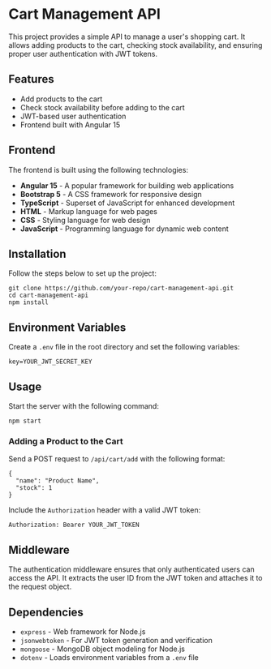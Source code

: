 
<body>
  <h1>Cart Management API</h1>
  <p>This project provides a simple API to manage a user's shopping cart. It allows adding products to the cart, checking stock availability, and ensuring proper user authentication with JWT tokens.</p>

  <h2>Features</h2>
  <ul>
    <li>Add products to the cart</li>
    <li>Check stock availability before adding to the cart</li>
    <li>JWT-based user authentication</li>
    <li>Frontend built with Angular 15</li>
  </ul>

  <h2>Frontend</h2>
  <p>The frontend is built using the following technologies:</p>
  <ul>
    <li><strong>Angular 15</strong> - A popular framework for building web applications</li>
    <li><strong>Bootstrap 5</strong> - A CSS framework for responsive design</li>
    <li><strong>TypeScript</strong> - Superset of JavaScript for enhanced development</li>
    <li><strong>HTML</strong> - Markup language for web pages</li>
    <li><strong>CSS</strong> - Styling language for web design</li>
    <li><strong>JavaScript</strong> - Programming language for dynamic web content</li>
  </ul>

  <h2>Installation</h2>
  <p>Follow the steps below to set up the project:</p>
  <pre><code>git clone https://github.com/your-repo/cart-management-api.git
cd cart-management-api
npm install</code></pre>

  <h2>Environment Variables</h2>
  <p>Create a <code>.env</code> file in the root directory and set the following variables:</p>
  <pre><code>key=YOUR_JWT_SECRET_KEY</code></pre>

  <h2>Usage</h2>
  <p>Start the server with the following command:</p>
  <pre><code>npm start</code></pre>

  <h3>Adding a Product to the Cart</h3>
  <p>Send a POST request to <code>/api/cart/add</code> with the following format:</p>
  <pre><code>{
  "name": "Product Name",
  "stock": 1
}</code></pre>

  <p>Include the <code>Authorization</code> header with a valid JWT token:</p>
  <pre><code>Authorization: Bearer YOUR_JWT_TOKEN</code></pre>

  <h2>Middleware</h2>
  <p>The authentication middleware ensures that only authenticated users can access the API. It extracts the user ID from the JWT token and attaches it to the request object.</p>

  <h2>Dependencies</h2>
  <ul>
    <li><code>express</code> - Web framework for Node.js</li>
    <li><code>jsonwebtoken</code> - For JWT token generation and verification</li>
    <li><code>mongoose</code> - MongoDB object modeling for Node.js</li>
    <li><code>dotenv</code> - Loads environment variables from a <code>.env</code> file</li>
  </ul>
</body>

